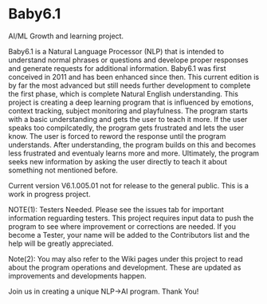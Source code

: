 # Baby6.1
AI/ML Growth and learning project.

Baby6.1 is a Natural Language Processor (NLP) that is intended to understand normal phrases or questions and develope proper responses and generate requests for additional information.
Baby6.1 was first conceived in 2011 and has been enhanced since then. This current edition is by far the most advanced but still needs further development to complete the first phase, which is complete Natural English understanding.
This project is creating a deep learning program that is influenced by emotions, context tracking, subject monitoring and playfulness.
The program starts with a basic understanding and gets the user to teach it more. 
If the user speaks too compilcatedly, the program gets frustrated and lets the user know. The user is forced to reword the response until the program understands. After understanding, the program builds on this and becomes less frustrated and eventualy learns more and more.
Ultimately, the program seeks new information by asking the user directly to teach it about something not mentioned before.

Current version V6.1.005.01 not for release to the general public. This is a work in progress project.

NOTE(1): Testers Needed. Please see the issues tab for important information reguarding testers. This project requires input data to push the program to see where improvement or corrections are needed. If you become a Tester, your name will be added to the Contributors list and the help will be greatly appreciated.

Note(2): You may also refer to the Wiki pages under this project to read about the program operations and development. These are updated as improvements and developments happen.


Join us in creating a unique NLP->AI program. Thank You!
